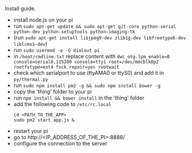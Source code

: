 Install guide.

- install node.js on your pi
- run `sudo apt-get update && sudo apt-get git-core python-serial python-dev python-setuptools python-imaging-tk`
- (run `sudo apt-get install libjpeg9-dev zlib1g-dev libfreetype6-dev liblcms1-dev`)
- run `sudo usermod -a -G dialout pi`
- in `/boot/cmdline.txt` replace content with `dwc_otg.lpm_enable=0 console=serial0,115200 console=tty1 root=/dev/mmcblk0p2 rootfstype=ext4 fsck.repair=yes rootwait`
- check which serialport to use (ttyAMA0 or ttyS0) and add it in `py/thermal.py`
- run `sudo npm install pm2 -g && sudo npm install bower -g`
- copy the 'thing' folder to your pi
- run `npm install && bower install` in the 'thing' folder
- add the following code to `/etc/rc.local`
  ```
  cd <PATH_TO_THE_APP>
  sudo pm2 start app.js &
  ```
- restart your pi
- go to http://<IP_ADDRESS_OF_THE_PI>:8888/
- configure the connection to the server
